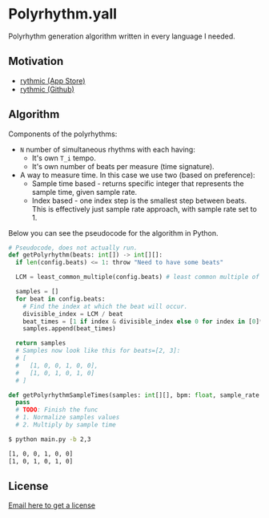# Polyrhythm.yall

Polyrhythm generation algorithm written in every language I needed.

## Motivation

- [rythmic (App Store)](https://apps.apple.com/app/rythmic/id1515876711)
- [rythmic (Github)](https://github.com/quassum/rythmic-ios)

## Algorithm

Components of the polyrhythms:

- `N` number of simultaneous rhythms with each having:
  - It's own `T_i` tempo.
  - It's own number of beats per measure (time signature).
- A way to measure time. In this case we use two (based on preference):
  - Sample time based - returns specific integer that represents the sample time, given sample rate.
  - Index based - one index step is the smallest step between beats. This is effectively just sample rate approach, with sample rate set to 1.

Below you can see the pseudocode for the algorithm in Python.

```python
# Pseudocode, does not actually run.
def getPolyrhythm(beats: int[]) -> int[][]:
  if len(config.beats) <= 1: throw "Need to have some beats"

  LCM = least_common_multiple(config.beats) # least common multiple of all the beats

  samples = []
  for beat in config.beats:
    # Find the index at which the beat will occur.
    divisible_index = LCM / beat
    beat_times = [1 if index & divisible_index else 0 for index in [0]*LCM]
    samples.append(beat_times)

  return samples
  # Samples now look like this for beats=[2, 3]:
  # [
  #   [1, 0, 0, 1, 0, 0],
  #   [1, 0, 1, 0, 1, 0]
  # ]

def getPolyrhythmSampleTimes(samples: int[][], bpm: float, sample_rate: float): -> float[][]:
  pass
  # TODO: Finish the func
  # 1. Normalize samples values
  # 2. Multiply by sample time
```

```bash
$ python main.py -b 2,3

[1, 0, 0, 1, 0, 0]
[1, 0, 1, 0, 1, 0]
```

## License

[Email here to get a license](antoni.silvestrovic@gmail.com)

